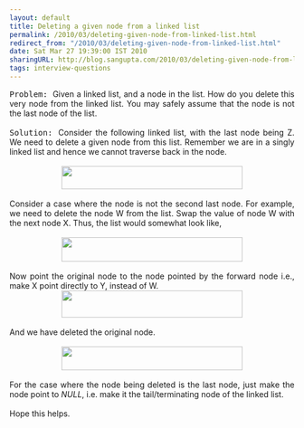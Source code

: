 ```yaml
---
layout: default
title: Deleting a given node from a linked list
permalink: /2010/03/deleting-given-node-from-linked-list.html
redirect_from: "/2010/03/deleting-given-node-from-linked-list.html"
date: Sat Mar 27 19:39:00 IST 2010
sharingURL: http://blog.sangupta.com/2010/03/deleting-given-node-from-linked-list.html
tags: interview-questions
---
```

<div align="justify">
    <tt>Problem: </tt> Given a linked list, and a node in the list. How do you delete this very node from the linked list. You may safely assume that the node is not the last node of the list.
    <br>
    <br>
    <tt>Solution: </tt> Consider the following linked list, with the last node being Z. We need to delete a given node from this list. Remember we are in a singly linked list and hence we cannot traverse back in the node.
    <br>
    <br>
    <div class="separator" style="clear: both; text-align: center;">
        <a href="http://1.bp.blogspot.com/_Igofzvi0TDM/S64RCj0Mz7I/AAAAAAAAFXE/yK-GgWHk1Y8/s1600-h/Node2.JPG" imageanchor="1" style="margin-left: 1em; margin-right: 1em;"><img border="0" height="41" src="http://1.bp.blogspot.com/_Igofzvi0TDM/S64RCj0Mz7I/AAAAAAAAFXE/yK-GgWHk1Y8/s320/Node2.JPG" width="320"></a>
    </div>
    <br>Consider a case where the node is not the second last node. For example, we need to delete the node W from the list. Swap the value of node W with the next node X. Thus, the list would somewhat look like,
    <br>
    <br>
    <div class="separator" style="clear: both; text-align: center;">
        <a href="http://2.bp.blogspot.com/_Igofzvi0TDM/S64RB5j5sOI/AAAAAAAAFXA/o_W1Ek1-18A/s1600-h/Node1.JPG" imageanchor="1" style="margin-left: 1em; margin-right: 1em;"><img border="0" height="43" src="http://2.bp.blogspot.com/_Igofzvi0TDM/S64RB5j5sOI/AAAAAAAAFXA/o_W1Ek1-18A/s320/Node1.JPG" width="320"></a>
    </div>
    <br>Now point the original node to the node pointed by the forward node i.e., make X point directly to Y, instead of W.
    <br>
    <div class="separator" style="clear: both; text-align: center;">
        <a href="http://4.bp.blogspot.com/_Igofzvi0TDM/S64RC7ZE9lI/AAAAAAAAFXI/ih67CNv1Jfs/s1600-h/Node3.JPG" imageanchor="1" style="margin-left: 1em; margin-right: 1em;"><img border="0" height="48" src="http://4.bp.blogspot.com/_Igofzvi0TDM/S64RC7ZE9lI/AAAAAAAAFXI/ih67CNv1Jfs/s320/Node3.JPG" width="320"></a>
    </div>
    <br>And we have deleted the original node.
    <br>
    <br>
    <div class="separator" style="clear: both; text-align: center;">
        <a href="http://4.bp.blogspot.com/_Igofzvi0TDM/S64RBQ6yLHI/AAAAAAAAFW8/GERD-UzI8Tw/s1600-h/Node4.JPG" imageanchor="1" style="margin-left: 1em; margin-right: 1em;"><img border="0" height="42" src="http://4.bp.blogspot.com/_Igofzvi0TDM/S64RBQ6yLHI/AAAAAAAAFW8/GERD-UzI8Tw/s320/Node4.JPG" width="320"></a>
    </div>
    <br>For the case where the node being deleted is the last node, just make the node point to 
    <i>NULL</i>, i.e. make it the tail/terminating node of the linked list.
    <br>
    <br>Hope this helps.
    <br>
    <br>
</div>
